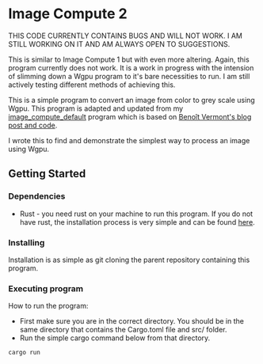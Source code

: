 # Image Compute 2

THIS CODE CURRENTLY CONTAINS BUGS AND WILL NOT WORK. I AM STILL WORKING ON IT AND AM ALWAYS OPEN TO SUGGESTIONS.

This is similar to Image Compute 1 but with even more altering. Again, this program currently does not work. It is a work in progress with the intension of slimming down a Wgpu program to it's bare necessities to run. I am still actively testing different methods of achieving this.

This is a simple program to convert an image from color to grey scale using Wgpu. This program is adapted and updated from my [image_compute_default](https://github.com/taylerallen6/Wgpu_examples) program which is based on [Benoît Vermont's blog post and code](https://blog.redwarp.app/image-filters/).

I wrote this to find and demonstrate the simplest way to process an image using Wgpu.

## Getting Started

### Dependencies

* Rust - you need rust on your machine to run this program. If you do not have rust, the installation process is very simple and can be found [here](https://www.rust-lang.org/tools/install).

### Installing

Installation is as simple as git cloning the parent repository containing this program.

### Executing program

How to run the program:

* First make sure you are in the correct directory. You should be in the same directory that contains the Cargo.toml file and src/ folder.
* Run the simple cargo command below from that directory.
```
cargo run
```
